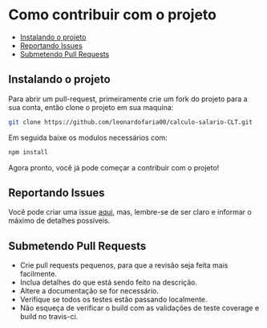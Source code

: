 # Como contribuir com o projeto

- [Instalando o projeto](#instalando-o-projeto)
- [Reportando Issues](#reportando-issues)
- [Submetendo Pull Requests](#submetendo-pull-requests)

## Instalando o projeto

Para abrir um pull-request, primeiramente crie um fork do projeto para a sua conta, então clone o projeto em sua maquina:

```sh
git clone https://github.com/leonardofaria00/calculo-salario-CLT.git
```

Em seguida baixe os modulos necessários com:

```sh
npm install
```

Agora pronto, você já pode começar a contribuir com o projeto!

## Reportando Issues

Você pode criar uma issue [aqui](https://github.com/leonardofaria00/calculador-salarial-CLT/issues), mas, lembre-se de ser claro e informar o máximo de detalhes possíveis.

## Submetendo Pull Requests

- Crie pull requests pequenos, para que a revisão seja feita mais facilmente.
- Inclua detalhes do que está sendo feito na descrição.
- Altere a documentação se for necessário.
- Verifique se todos os testes estão passando localmente.
- Não esqueça de verificar o build com as validações de teste coverage e build no travis-ci.
